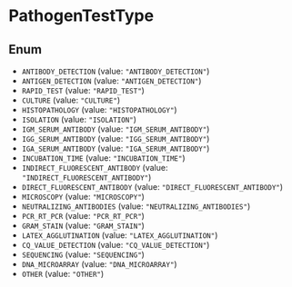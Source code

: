 # PathogenTestType

## Enum

* `ANTIBODY_DETECTION` (value: `"ANTIBODY_DETECTION"`)
* `ANTIGEN_DETECTION` (value: `"ANTIGEN_DETECTION"`)
* `RAPID_TEST` (value: `"RAPID_TEST"`)
* `CULTURE` (value: `"CULTURE"`)
* `HISTOPATHOLOGY` (value: `"HISTOPATHOLOGY"`)
* `ISOLATION` (value: `"ISOLATION"`)
* `IGM_SERUM_ANTIBODY` (value: `"IGM_SERUM_ANTIBODY"`)
* `IGG_SERUM_ANTIBODY` (value: `"IGG_SERUM_ANTIBODY"`)
* `IGA_SERUM_ANTIBODY` (value: `"IGA_SERUM_ANTIBODY"`)
* `INCUBATION_TIME` (value: `"INCUBATION_TIME"`)
* `INDIRECT_FLUORESCENT_ANTIBODY` (value: `"INDIRECT_FLUORESCENT_ANTIBODY"`)
* `DIRECT_FLUORESCENT_ANTIBODY` (value: `"DIRECT_FLUORESCENT_ANTIBODY"`)
* `MICROSCOPY` (value: `"MICROSCOPY"`)
* `NEUTRALIZING_ANTIBODIES` (value: `"NEUTRALIZING_ANTIBODIES"`)
* `PCR_RT_PCR` (value: `"PCR_RT_PCR"`)
* `GRAM_STAIN` (value: `"GRAM_STAIN"`)
* `LATEX_AGGLUTINATION` (value: `"LATEX_AGGLUTINATION"`)
* `CQ_VALUE_DETECTION` (value: `"CQ_VALUE_DETECTION"`)
* `SEQUENCING` (value: `"SEQUENCING"`)
* `DNA_MICROARRAY` (value: `"DNA_MICROARRAY"`)
* `OTHER` (value: `"OTHER"`)
